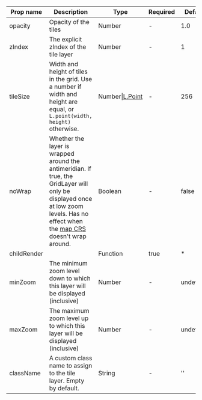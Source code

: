 | Prop name   | Description                                                                                                                                                                                                                      | Type                                                          | Required | Default   |
| ----------- | -------------------------------------------------------------------------------------------------------------------------------------------------------------------------------------------------------------------------------- | ------------------------------------------------------------- | -------- | --------- |
| opacity     | Opacity of the tiles                                                                                                                                                                                                             | Number                                                        | -        | 1.0       |
| zIndex      | The explicit zIndex of the tile layer                                                                                                                                                                                            | Number                                                        | -        | 1         |
| tileSize    | Width and height of tiles in the grid. Use a number if width and height are equal, or `L.point(width, height)` otherwise.                                                                                                        | Number\|[L.Point](https://leafletjs.com/reference.html#point) | -        | 256       |
| noWrap      | Whether the layer is wrapped around the antimeridian. If true, the GridLayer will only be displayed once at low zoom levels. Has no effect when the [map CRS](https://leafletjs.com/reference.html#map-crs) doesn't wrap around. | Boolean                                                       | -        | false     |
| childRender |                                                                                                                                                                                                                                  | Function                                                      | true     | *         |
| minZoom     | The minimum zoom level down to which this layer will be displayed (inclusive)                                                                                                                                                    | Number                                                        | -        | undefined |
| maxZoom     | The maximum zoom level up to which this layer will be displayed (inclusive)                                                                                                                                                      | Number                                                        | -        | undefined |
| className   | A custom class name to assign to the tile layer. Empty by default.                                                                                                                                                               | String                                                        | -        | ''        |
